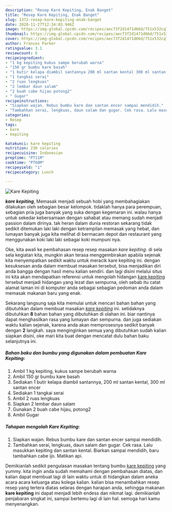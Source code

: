 ```yaml
---
description: "Resep Kare Kepiting, Enak Banget"
title: "Resep Kare Kepiting, Enak Banget"
slug: 1372-resep-kare-kepiting-enak-banget
date: 2020-11-27T12:34:03.946Z
image: https://img-global.cpcdn.com/recipes/aec73f2d1471d66d/751x532cq70/kare-kepiting-foto-resep-utama.jpg
thumbnail: https://img-global.cpcdn.com/recipes/aec73f2d1471d66d/751x532cq70/kare-kepiting-foto-resep-utama.jpg
cover: https://img-global.cpcdn.com/recipes/aec73f2d1471d66d/751x532cq70/kare-kepiting-foto-resep-utama.jpg
author: Frances Parker
ratingvalue: 3.1
reviewcount: 6
recipeingredient:
- "1 kg kepiting kukus sampe berubah warna"
- "150 gr bumbu kare basah"
- "1 butir kelapa diambil santannya 200 ml santan kental 300 ml santan encer"
- "1 tangkai serai"
- "2 ruas lengkuas"
- "2 lembar daun salam"
- "2 buah cabe hijau potong2"
- " Gugar"
recipeinstructions:
- "Siapkan wajan. Rebus bumbu kare dan santan encer sampai mendidih."
- "Tambahkan serai, lengkuas, daun salam dan gugar. Cek rasa. Lalu masukkan kepiting dan santan kental. Biarkan sampai mendidih, baru tambahkan cabe ijo. Matikan api."
categories:
- Resep
tags:
- kare
- kepiting

katakunci: kare kepiting 
nutrition: 230 calories
recipecuisine: Indonesian
preptime: "PT11M"
cooktime: "PT60M"
recipeyield: "1"
recipecategory: Lunch

---
```



![Kare Kepiting](https://img-global.cpcdn.com/recipes/aec73f2d1471d66d/751x532cq70/kare-kepiting-foto-resep-utama.jpg)

<b><i>kare kepiting</i></b>, Memasak menjadi sebuah hobi yang membahagiakan dilakukan oleh sebagian besar kelompok. tidaklah hanya para perempuan, sebagian pria juga banyak yang suka dengan kegemaran ini. walau hanya untuk sekedar kebersamaan dengan sahabat atau memang sudah menjadi passion dalam dirinya. tak heran dalam dunia restoran sekarang tidak sedikit ditemukan laki laki dengan ketrampilan memasak yang hebat, dan lumayan banyak juga kita melihat di bermacam depot dan restaurant yang menggunakan koki laki laki sebagai koki mumpuni nya.

Oke, kita awali ke pembahasan resep resep masakan <i>kare kepiting</i>. di sela sela kegiatan kita, mungkin akan terasa menggembirakan apabila sejenak kita menyempatkan sedikit waktu untuk meracik kare kepiting ini. dengan kesuksesan anda dalam membuat masakan tersebut, bisa menjadikan diri anda bangga dengan hasil menu kalian sendiri. dan lagi disini melalui situs ini kita akan mendapatkan referensi untuk mengolah hidangan <u>kare kepiting</u> tersebut menjadi hidangan yang lezat dan sempurna, oleh sebab itu catat alamat laman ini di komputer anda sebagai sebagian pedoman anda dalam memasak makanan baru yang enak.




Sekarang langsung saja kita memulai untuk mencari bahan bahan yang dibutuhkan dalam membuat masakan <u><i>kare kepiting</i></u> ini. setidaknya dibutuhkan <b>8</b> bahan bahan yang dibutuhkan di olahan ini. biar nantinya dapat menghasilkan rasa yang lumayan dan sempurna. dan juga sediakan waktu kalian sejenak, karena anda akan memprosesnya sedikit banyak dengan <b>2</b> langkah. saya menginginkan semua yang dibutuhkan sudah kalian siapkan disini, oke mari kita buat dengan mencatat dulu bahan baku selanjutnya ini.

<!--inarticleads1-->

##### Bahan baku dan bumbu yang digunakan dalam pembuatan Kare Kepiting:

1. Ambil 1 kg kepiting, kukus sampe berubah warna
1. Ambil 150 gr bumbu kare basah
1. Sediakan 1 butir kelapa diambil santannya, 200 ml santan kental, 300 ml santan encer
1. Sediakan 1 tangkai serai
1. Ambil 2 ruas lengkuas
1. Siapkan 2 lembar daun salam
1. Gunakan 2 buah cabe hijau, potong2
1. Ambil  Gugar




<!--inarticleads2-->

##### Tahapan mengolah Kare Kepiting:

1. Siapkan wajan. Rebus bumbu kare dan santan encer sampai mendidih.
1. Tambahkan serai, lengkuas, daun salam dan gugar. Cek rasa. Lalu masukkan kepiting dan santan kental. Biarkan sampai mendidih, baru tambahkan cabe ijo. Matikan api.




Demikianlah sedikit pengulasan masakan tentang bumbu <u>kare kepiting</u> yang yummy. kita ingin anda sudah memahami dengan pembahasan diatas, dan kalian dapat membuat lagi di lain waktu untuk di hidangkan dalam aneka acara acara keluarga atau kolega kalian. kalian bisa menambahkan resep resep yang tertera diatas selaras dengan harapan anda, sehingga makanan <b>kare kepiting</b> ini dapat menjadi lebih endess dan nikmat lagi. demikianlah penjabaran singkat ini, sampai bertemu lagi di lain hal. semoga hari kamu menyenangkan.
